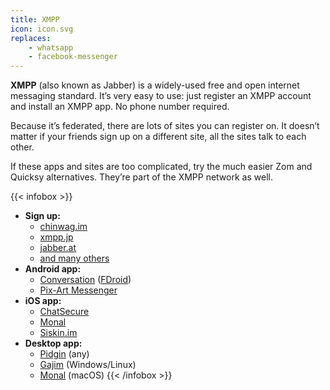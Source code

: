 ```yaml
---
title: XMPP
icon: icon.svg
replaces:
    - whatsapp
    - facebook-messenger
---
```


**XMPP** (also known as Jabber) is a widely-used free and open internet messaging standard. It’s very easy to use: just register an XMPP account and install an XMPP app. No phone number required.

Because it’s federated, there are lots of sites you can register on. It doesn’t matter if your friends sign up on a different site, all the sites talk to each other.

If these apps and sites are too complicated, try the much easier Zom and Quicksy alternatives. They’re part of the XMPP network as well.

{{< infobox >}}
- **Sign up:**
    - [chinwag.im](https://chinwag.im/)
    - [xmpp.jp](https://www.xmpp.jp/)
    - [jabber.at](https://jabber.at/account/register/)
    - [and many others](https://list.jabber.at/)
- **Android app:**
    - [Conversation](https://play.google.com/store/apps/details?id=eu.siacs.conversations) ([FDroid](https://f-droid.org/en/packages/eu.siacs.conversations/))
    - [Pix-Art Messenger](https://github.com/kriztan/Pix-Art-Messenger/blob/master/README-en.md#pix-art-messenger-)
- **iOS app:**
    - [ChatSecure](https://itunes.apple.com/app/chatsecure/id464200063)
    - [Monal](https://itunes.apple.com/us/app/monal-free-xmpp-chat/id317711500)
    - [Siskin.im](https://apps.apple.com/app/tigase-messenger/id1153516838)
- **Desktop app:**
    - [Pidgin](https://pidgin.im/) (any)
    - [Gajim](https://gajim.org/download) (Windows/Linux)
    - [Monal](https://apps.apple.com/us/app/monal-free-xmpp-chat/id1060957067) (macOS)
{{< /infobox >}}